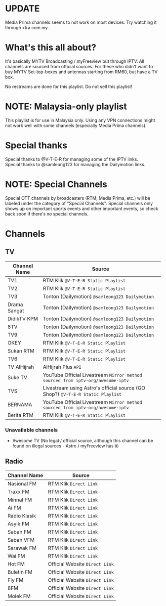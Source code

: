 # UPDATE
Media Prima channels seems to not work on most devices. Try watching it through xtra.com.my.

# What's this all about?
It's basically MYTV Broadcasting / myFreeview but through IPTV. All channels are sourced from official sources. For these who didn't want to buy MYTV Set-top-boxes and antennas starting from RM60, but have a TV box.  
  
No restreams are done for this playlist. Do not sell this playlist!

# NOTE: Malaysia-only playlist
This playlist is for use in Malaysia only. Using any VPN connections might not work well with some channels (especially Media Prima channels).

# Special thanks
Special thanks to @V-T-E-R for managing some of the IPTV links.  
Special thanks to @samleong123 for managing the Dailymotion links.

# NOTE: Special Channels
Special OTT channels by broadcasters (RTM, Media Prima, etc.) will be labeled under the category of "Special Channels". Special channels only shows up on important sports events and other important events, so check back soon if there's no special channels.

# Channels
## TV
| Channel Name | Source |
|--|--|
| TV1 | RTM Klik `@V-T-E-R Static Playlist` |
| TV2 | RTM Klik `@V-T-E-R Static Playlist` |
| TV3 | Tonton (Dailymotion) `@samleong123 Dailymotion` |
| Drama Sangat | Tonton (Dailymotion) `@samleong123 Dailymotion` |
| DidikTV KPM | Tonton (Dailymotion) `@samleong123 Dailymotion` |
| 8TV | Tonton (Dailymotion) `@samleong123 Dailymotion` |
| TV9 | Tonton (Dailymotion) `@samleong123 Dailymotion` |
| OKEY | RTM Klik `@V-T-E-R Static Playlist` |
| Sukan RTM | RTM Klik `@V-T-E-R Static Playlist` |
| TV6 | RTM Klik `@V-T-E-R Static Playlist` |
| TV AlHijrah | AlHijrah Plus `API` |
| Suke TV | YouTube Official Livestream `Mirror method sourced from iptv-org/awesome-iptv` | 
| TVS | Livestream using Astro's official source (GO Shop?) `@V-T-E-R Static Playlist` |
| BERNAMA | YouTube Official Livestream `Mirror method sourced from iptv-org/awesome-iptv` |
| Berita RTM | RTM Klik `@V-T-E-R Static Playlist` |
### Unavailable channels
 - Awesome TV (No legal / official source, although this channel can be found on illegal sources - Astro / myFreeview has it)
## Radio
| Channel Name | Source |
|--|--|
| Nasional FM | RTM Klik `Direct Link` |
| Traxx FM | RTM Klik `Direct Link` |
| Minnal FM | RTM Klik `Direct Link` |
| Ai FM | RTM Klik `Direct Link` |
| Radio Klasik | RTM Klik `Direct Link` |
| Asyik FM | RTM Klik `Direct Link` |
| Sabah FM | RTM Klik `Direct Link` |
| Sabah VFM | RTM Klik `Direct Link` |
| Sarawak FM | RTM Klik `Direct Link` |
| Wai FM | RTM Klik `Direct Link` |
| Hot FM | Official Website `Direct Link` |
| Buletin FM | Official Website `Direct Link` |
| Fly FM | Official Website `Direct Link` |
| 8FM | Official Website `Direct Link` |
| Molek FM | Official Website `Direct Link` |
